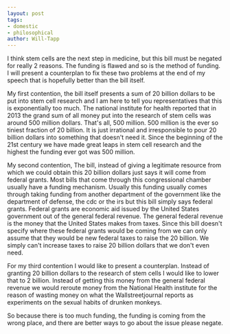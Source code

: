 ```yaml
---
layout: post
tags: 
- domestic 
- philosophical
author: Will-Tapp
---
```

I think stem cells are the next step in medicine, but this bill must be negated for really 2 reasons. The funding is flawed and so is the method of funding. I will present a counterplan to fix these two problems at the end of my speech that is hopefully better than the bill itself.

My first contention, the bill itself presents a sum of 20 billion dollars to be put into stem cell research and I am here to tell you representatives that this is exponentially too much. The national institute for health reported that in 2013 the grand sum of all money put into the research of stem cells was around 500 million dollars. That's all, 500 million. 500 million is the ever so tiniest fraction of 20 billion. It is just irrational and irresponsible to pour 20 billion dollars into something that doesn't need it. Since the beginning of the 21st century we have made great leaps in stem cell research and the highest the funding ever got was 500 million.

My second contention, The bill, instead of giving a legitimate resource from which we could obtain this 20 billion dollars just says it will come from federal grants. Most bills that come through this congressional chamber usually have a funding mechanism. Usually this funding usually comes through taking funding from another department of the government like the department of defense, the cdc or the irs but this bill simply says federal grants. Federal grants are economic aid issued by the United States government out of the general federal revenue. The general federal revenue is the money that the United States makes from taxes. Since this bill doesn't specify where these federal grants would be coming from we can only assume that they would be new federal taxes to raise the 20 billion. We simply can't increase taxes to raise 20 billion dollars that we don't even need.

For my third contention I would like to present a counterplan. Instead of granting 20 billion dollars to the research of stem cells I would like to lower that to 2 billion. Instead of getting this money from the general federal revenue we would reroute money from the National Health institute for the reason of wasting money on what the Wallstreetjournal reports as experiments on the sexual habits of drunken monkeys.

So because there is too much funding, the funding is coming from the wrong place, and there are better ways to go about the issue please negate.
